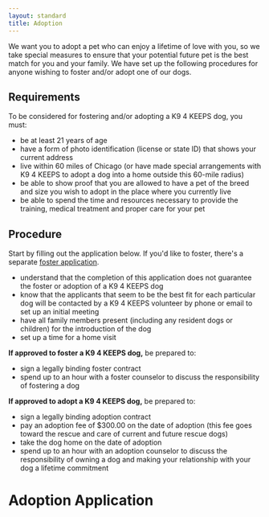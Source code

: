 ```yaml
---
layout: standard
title: Adoption
---
```

We want you to adopt a pet who can enjoy a lifetime of love with you, so we take special measures to ensure that your potential future pet is the best match for you and your family. We have set up the following procedures for anyone wishing to foster and/or adopt one of our dogs.

## Requirements

To be considered for fostering and/or adopting a K9 4 KEEPS dog, you must:

 * be at least 21 years of age
 * have a form of photo identification (license or state ID) that shows your current address
 * live within 60 miles of Chicago (or have made special arrangements with K9 4 KEEPS to adopt a dog into a home outside this 60-mile radius)
 * be able to show proof that you are allowed to have a pet of the breed and size you wish to adopt in the place where you currently live
 * be able to spend the time and resources necessary to provide the training, medical treatment and proper care for your pet

## Procedure

Start by filling out the application below. If you'd like to foster, there's a separate [foster application](/volunteer/foster-application).

 * understand that the completion of this application does not guarantee the foster or adoption of a K9 4 KEEPS dog
 * know that the applicants that seem to be the best fit for each particular dog will be contacted by a K9 4 KEEPS volunteer by phone or email to set up an initial meeting
 * have all family members present (including any resident dogs or children) for the introduction of the dog
 * set up a time for a home visit

**If approved to foster a K9 4 KEEPS dog,** be prepared to:

 * sign a legally binding foster contract
 * spend up to an hour with a foster counselor to discuss the responsibility of fostering a dog

**If approved to adopt a K9 4 KEEPS dog,** be prepared to:

 * sign a legally binding adoption contract
 * pay an adoption fee of $300.00 on the date of adoption (this fee goes toward the rescue and care of current and future rescue dogs)
 * take the dog home on the date of adoption
 * spend up to an hour with an adoption counselor to discuss the responsibility of owning a dog and making your relationship with your dog a lifetime commitment

# Adoption Application

<script type="text/javascript" src="https://form.jotform.com/jsform/63037024647150"></script>
